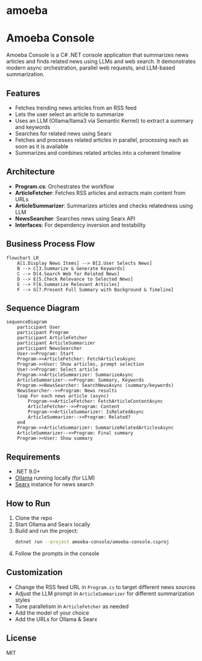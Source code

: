 # amoeba

# Amoeba Console

Amoeba Console is a C# .NET console application that summarizes news articles and finds related news using LLMs and web search. It demonstrates modern async orchestration, parallel web requests, and LLM-based summarization.

## Features
- Fetches trending news articles from an RSS feed
- Lets the user select an article to summarize
- Uses an LLM (Ollama/llama3 via Semantic Kernel) to extract a summary and keywords
- Searches for related news using Searx
- Fetches and processes related articles in parallel, processing each as soon as it is available
- Summarizes and combines related articles into a coherent timeline

## Architecture
- **Program.cs**: Orchestrates the workflow
- **ArticleFetcher**: Fetches RSS articles and extracts main content from URLs
- **ArticleSummarizer**: Summarizes articles and checks relatedness using LLM
- **NewsSearcher**: Searches news using Searx API
- **Interfaces**: For dependency inversion and testability

## Business Process Flow
```mermaid
flowchart LR
    A[1.Display News Items] --> B[2.User Selects News]
    B --> C[3.Summarize & Generate Keywords]
    C --> D[4.Search Web for Related News]
    D --> E[5.Check Relevance to Selected News]
    E --> F[6.Summarize Relevant Articles]
    F --> G[7.Present Full Summary with Background & Timeline]
```

## Sequence Diagram
```mermaid
sequenceDiagram
    participant User
    participant Program
    participant ArticleFetcher
    participant ArticleSummarizer
    participant NewsSearcher
    User->>Program: Start
    Program->>ArticleFetcher: FetchArticlesAsync
    Program->>User: Show articles, prompt selection
    User->>Program: Select article
    Program->>ArticleSummarizer: SummarizeAsync
    ArticleSummarizer-->>Program: Summary, Keywords
    Program->>NewsSearcher: SearchNewsAsync (summary/keywords)
    NewsSearcher-->>Program: News results
    loop For each news article (async)
        Program->>ArticleFetcher: FetchArticleContentAsync
        ArticleFetcher-->>Program: Content
        Program->>ArticleSummarizer: IsRelatedAsync
        ArticleSummarizer-->>Program: Related?
    end
    Program->>ArticleSummarizer: SummarizeRelatedArticlesAsync
    ArticleSummarizer-->>Program: Final summary
    Program->>User: Show summary
```

## Requirements
- .NET 9.0+
- [Ollama](https://ollama.com/) running locally (for LLM)
- [Searx](https://searx.github.io/searx/) instance for news search

## How to Run
1. Clone the repo
2. Start Ollama and Searx locally
3. Build and run the project:
   ```sh
   dotnet run --project amoeba-console/amoeba-console.csproj
   ```
4. Follow the prompts in the console

## Customization
- Change the RSS feed URL in `Program.cs` to target different news sources
- Adjust the LLM prompt in `ArticleSummarizer` for different summarization styles
- Tune parallelism in `ArticleFetcher` as needed
- Add the model of your choice
- Add the URLs for Ollama & Searx

## License
MIT
